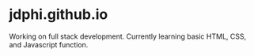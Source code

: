 # jdphi.github.io
Working on full stack development. Currently learning basic HTML, CSS, and Javascript function.
